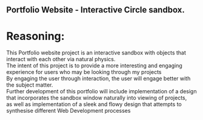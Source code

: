 ## Portfolio Website - Interactive Circle sandbox.

# Reasoning:
This Portfolio website project is an interactive sandbox with objects that interact with each other via natural physics. <br />
The intent of this project is to provide a more interesting and engaging experience for users who may be looking through my projects <br />
By engaging the user through interaction, the user will engage better with the subject matter. <br />
Further development of this portfolio will include implementation of a design that incorporates the sandbox window naturally into viewing of projects, <br />
as well as implementation of a sleek and flowy design that attempts to synthesise different Web Development processes <br />
